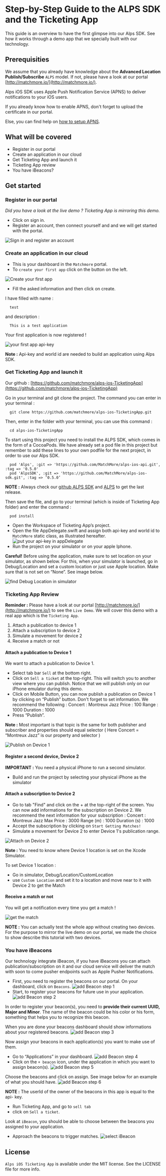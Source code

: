 # Step-by-Step Guide to the ALPS SDK and the Ticketing App

This guide is an overview to have the first glimpse into our Alps SDK. See how it works through a demo app that we specially built with our technology.

## Prerequisities

We assume that you already have knowledge about the **Advanced Location Publish/Subscribe** `ALPS` model. If not, please have a look at our portal [http://matchmore.io/](http://matchmore.io/).

Alps iOS SDK uses Apple Push Notification Service (APNS) to deliver notifications to your iOS users.

If you already know how to enable APNS, don't forget to upload the certificate in our portal.

Else, you can find help on [how to setup APNS](https://github.com/matchmore/alps-ios-sdk/blob/master/ApnsSetup.md).

## What will be covered
* Register in our portal
* Create an application in our cloud
* Get Ticketing App and launch it
* Ticketing App review
* You have iBeacons?

## Get started

### Register in our portal

*Did you have a look at the live demo ? Ticketing App is mirroring this demo.*

* Click on sign in.
* Register an account, then connect yourself and and we will get started with the portal.

![Sign in and register an account](https://github.com/matchmore/alps-ios-TicketingApp/blob/master/media/dashboard.png "signIn")

### Create an application in our cloud
* This is your dashboard in the `Matchmore` portal.
* To `create your first app` click on the button on the left.

![Create your first app](https://github.com/matchmore/alps-ios-TicketingApp/blob/master/media/firstApp.png "firstApp")

* Fill the asked information and then click on create.

I have filled with name :

      test

and description :

      This is a test application

Your first application is now registered !

![your first app api-key](https://github.com/matchmore/alps-ios-TicketingApp/blob/master/media/apikey.png "apikeyFirstApp")

**Note :** Api-key and world id are needed to build an application using Alps SDK.

### Get Ticketing App and launch it

Our github : [https://github.com/matchmore/alps-ios-TicketingApp](https://github.com/matchmore/alps-ios-TicketingApp)

Go in your terminal and git clone the project. The command you can enter in your terminal :

      git clone https://github.com/matchmore/alps-ios-TicketingApp.git

Then, enter in the folder with your terminal, you can use this command :

      cd alps-ios-TicketingApp

To start using this project you need to install the ALPS SDK, which comes in the form of a CocoaPods.
We have already set a pod file in this project but remember to add these lines to your own podfile for the next project, in order to use our Alps SDK.

      pod 'Alps', :git => 'https://github.com/MatchMore/alps-ios-api.git', :tag => '0.5.0'
      pod 'AlpsSDK', :git => 'https://github.com/MatchMore/alps-ios-sdk.git', :tag => ‘0.5.0’

**NOTE :** Always check our [github ALPS SDK](https://github.com/MatchMore/alps-ios-sdk.git) and [ALPS](https://github.com/MatchMore/alps-ios-api.git) to get the last release.

Then save the file, and go to your terminal (which is inside of Ticketing App folder) and enter the command :

      pod install

* Open the Workspace of Ticketing App’s project.
* Open the file AppDelegate.swift and assign both api-key and world id to `MatchMore` static class, as illustrated hereafter.
![put your api-key in appDelegate](https://github.com/matchmore/alps-ios-TicketingApp/blob/master/media/appApikey.png "put your api-key in appDelegate")
* Run the project on your simulator or on your apple Iphone.

**Careful!** Before using the application, make sure to set location on your simulator, as shown below. For this, when your simulator is launched, go in Debug/Location and set a custom location or just use Apple location. Make sure that is not set on “None”. See image below.

![find Debug Location in simulator](https://github.com/matchmore/alps-ios-TicketingApp/blob/master/media/debugLocation.png "find debug Location")

###  Ticketing App Review

**Reminder :** Please have a look at our portal [http://matchmore.io/](http://matchmore.io/) to see the `Live Demo`. We will cover this demo with a real app which is the `Ticketing App`.

1. Attach a publication to device 1
2. Attach a subscription to device 2
3. Simulate a movement for device 2
4. Receive a match or not

#### Attach a publication to Device 1

We want to attach a publication to Device 1.
* Select tab bar `Sell` at the bottom right.
* Click on `Sell a ticket` at the top-right.
This will switch you to another view where you can publish. Notice that we will publish only on our iPhone emulator during this demo.
* Click on Mobile Button, you can now publish a publication on Device 1 by clicking on “Publish” button. Don't forget to set information. We recommend the following :
Concert : Montreux Jazz
Price : 100
Range : 1000
Duration : 1000
* Press “Publish”.

**Note :** Most important is that topic is the same for both publisher and subscriber and properties should equal selector ( Here Concert = “Montreux Jazz” is our property and selector )

![Publish on Device 1](https://github.com/matchmore/alps-ios-TicketingApp/blob/master/media/attachPub.png "Attach a publication on Device 1")

#### Register a second device, Device 2

**IMPORTANT :** You need a physical iPhone to run a second simulator.

* Build and run the project by selecting your physical iPhone as the simulator

#### Attach a subscription to Device 2

* Go to tab "Find"  and click on the + at the top-right of the screen.
You can now add informations for the subscription on Device 2.
We recommend the next information for your subscription :
Concert : Montreux Jazz
Max Price : 3000
Range (m) : 1000
Duration (s) : 1000
* Accept the subscription by clicking on `Start Getting Matches!`
* Simulate a movement for Device 2 to enter Device 1's publication range.

![Attach on Device 2](https://github.com/matchmore/alps-ios-TicketingApp/blob/master/media/attachSub.png "Attach a subscription on Device 2")

**Note :** You need to know where Device 1 location is set on the Xcode Simulator.

To set Device 1 location :
* Go in simulator, Debug/Location/CustomLocation
* use `Custom Location` and set it to a location and move near to it with Device 2 to get the Match

#### Receive a match or not

   You will get a notification every time you get a match !

![get the match](https://github.com/matchmore/alps-ios-TicketingApp/blob/master/media/match.png "match")

**NOTE :** You can actually test the whole app without creating two devices. For the purpose to mirror the live demo on our portal, we made the choice to show describe this tutorial with two devices.

### You have iBeacons

Our technology integrate iBeacon, if you have iBeacons you can attach publication/subscription on it and our cloud service will deliver the match with soon to come pusher endpoints such as Apple Pusher Notifications.

* First, you need to register the beacons on our portal. On your dashboard, click on `Beacons`.
![add Beacon step 1](https://github.com/matchmore/alps-ios-TicketingApp/blob/master/media/addBeacon1.png "add Beacon step 1")
* Start, to register your beacons for future use in your application.
![add Beacon step 2](https://github.com/matchmore/alps-ios-TicketingApp/blob/master/media/addBeacon2.png "add Beacon step 2")

In order to register your beacon(s), you need to **provide their current UUID, Major and Minor**. The name of the beacon could be his color or his form, something that helps you to recognize this beacon.

When you are done your beacons dashboard should show informations about your registered beacons.
![add Beacon step 3](https://github.com/matchmore/alps-ios-TicketingApp/blob/master/media/addBeacon3.png "add Beacon step 3")

Now assign your beacons in each application(s) you want to make use of them.
* Go to “Applications” in your dashboard.
![add Beacon step 4](https://github.com/matchmore/alps-ios-TicketingApp/blob/master/media/addBeacon4.png "add Beacon step 4")
* Click on the `+ beacon` icon, under the application in which you want to assign beacon(s).
![add Beacon step 5](https://github.com/matchmore/alps-ios-TicketingApp/blob/master/media/addBeacon5.png "add Beacon step 5")

Choose the beacons and click on assign. See image below for an example of what you should have.
![add Beacon step 6](https://github.com/matchmore/alps-ios-TicketingApp/blob/master/media/addBeacon6.png "add Beacon step 6")

**NOTE :** The userId of the owner of the beacons in this app is equal to the api- key.

* Run Ticketing App, and go to `sell tab`
* click on `Sell a ticket`.

Look at `iBeacon`, you should be able to choose between the beacons you assigned to your application.

* Approach the beacons to trigger matches.
![select iBeacon](https://github.com/matchmore/alps-ios-TicketingApp/blob/master/media/selectIBeacon.png "add Beacon step final")


## License

`Alps iOS Ticketing App` is available under the MIT license. See the LICENSE file for more info.